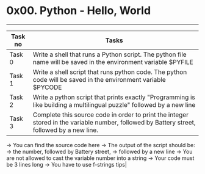 # 0x00. Python - Hello, World
---
|Task no|Tasks	|
|-------|-------|
|Task 0 |Write a shell that runs a Python script. The python file name will be saved in the environment variable $PYFILE|
|Task 1 |Write a shell script that runs python code. The python code will be saved in the environment variable $PYCODE|
|Task 2 |Write a python script that prints exactly "Programming is like building a multilingual puzzle" followed by a new line|
|Task 3 |Complete this source code in order to print the integer stored in the variable number, followed by Battery street, followed by a new line.
-> You can find the source code here
-> The output of the script should be:
	-> the number, followed by Battery street,
	-> followed by a new line
-> You are not allowed to cast the variable number into a string
-> Your code must be 3 lines long
-> You have to use f-strings tips|

